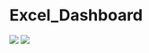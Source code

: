 # Excel_Dashboard


<img src="https://firebasestorage.googleapis.com/v0/b/dexterprojectid.appspot.com/o/clientes%2FToyota.png?alt=media&token=8d902f2b-7e2e-4926-9d52-4766e0ed5a48" />
<img src="https://firebasestorage.googleapis.com/v0/b/dexterprojectid.appspot.com/o/clientes%2FFord.png?alt=media&token=ef4812c4-bcca-4230-a924-79ff1e88b925" />
